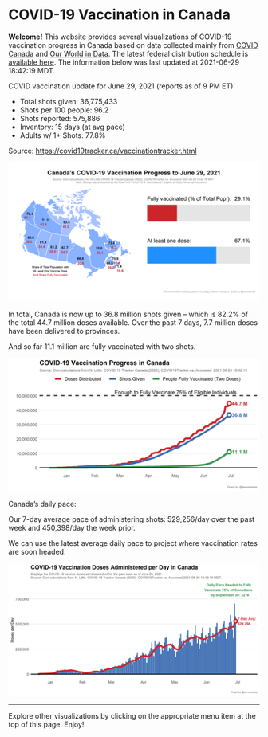 COVID-19 Vaccination in Canada
==============================

**Welcome!** This website provides several visualizations of COVID-19
vaccination progress in Canada based on data collected mainly from
[COVID Canada](https://covid19tracker.ca/vaccinationtracker.html) and
[Our World in Data](https://ourworldindata.org/covid-vaccinations). The
latest federal distribution schedule is [available
here](https://www.canada.ca/en/public-health/services/diseases/2019-novel-coronavirus-infection/prevention-risks/covid-19-vaccine-treatment/vaccine-rollout.html).
The information below was last updated at 2021-06-29 18:42:19 MDT.

COVID vaccination update for June 29, 2021 (reports as of 9 PM ET):

-   Total shots given: 36,775,433
-   Shots per 100 people: 96.2
-   Shots reported: 575,886
-   Inventory: 15 days (at avg pace)
-   Adults w/ 1+ Shots: 77.8%

Source:
<a href="https://covid19tracker.ca/vaccinationtracker.html" class="uri">https://covid19tracker.ca/vaccinationtracker.html</a>

![](Plots/plot_main.png)

In total, Canada is now up to 36.8 million shots given – which is 82.2%
of the total 44.7 million doses available. Over the past 7 days, 7.7
million doses have been delivered to provinces.

And so far 11.1 million are fully vaccinated with two shots.

![](Plots/plot_total.png)

Canada’s daily pace:

Our 7-day average pace of administering shots: 529,256/day over the past
week and 450,398/day the week prior.

We can use the latest average daily pace to project where vaccination
rates are soon headed.

![](Plots/pace_national.png)

------------------------------------------------------------------------

Explore other visualizations by clicking on the appropriate menu item at
the top of this page. Enjoy!
